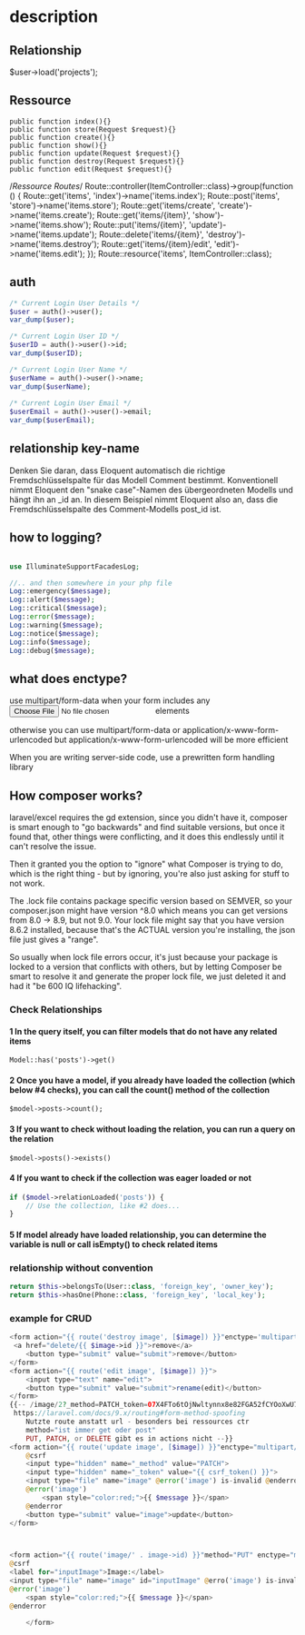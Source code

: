 # description

## Relationship

$user->load('projects');

## Ressource

    public function index(){}
    public function store(Request $request){}
    public function create(){}
    public function show(){}
    public function update(Request $request){}
    public function destroy(Request $request){}
    public function edit(Request $request){}

/*Ressource Routes*/
Route::controller(ItemController::class)->group(function () {
    Route::get('items', 'index')->name('items.index');
    Route::post('items', 'store')->name('items.store');
    Route::get('items/create', 'create')->name('items.create');
    Route::get('items/{item}', 'show')->name('items.show');
    Route::put('items/{item}', 'update')->name('items.update');
    Route::delete('items/{item}', 'destroy')->name('items.destroy');
    Route::get('items/{item}/edit', 'edit')->name('items.edit');
});
Route::resource('items', ItemController::class);

## auth

```php
/* Current Login User Details */
$user = auth()->user();
var_dump($user);

/* Current Login User ID */
$userID = auth()->user()->id; 
var_dump($userID);

/* Current Login User Name */
$userName = auth()->user()->name; 
var_dump($userName);
 
/* Current Login User Email */
$userEmail = auth()->user()->email; 
var_dump($userEmail);
```

## relationship key-name

Denken Sie daran, dass Eloquent automatisch die richtige Fremdschlüsselspalte für das Modell Comment bestimmt. Konventionell nimmt Eloquent den "snake case"-Namen des übergeordneten Modells und hängt ihn an _id an. In diesem Beispiel nimmt Eloquent also an, dass die Fremdschlüsselspalte des Comment-Modells post_id ist.

## how to logging?

```php

use IlluminateSupportFacadesLog;

//.. and then somewhere in your php file
Log::emergency($message);
Log::alert($message);
Log::critical($message);
Log::error($message);
Log::warning($message);
Log::notice($message);
Log::info($message);
Log::debug($message);
```

## what does enctype?

use multipart/form-data when your form includes any <input type="file"> elements

otherwise you can use multipart/form-data or application/x-www-form-urlencoded but application/x-www-form-urlencoded will be more efficient

When you are writing server-side code, use a prewritten form handling library

## How composer works?

laravel/excel requires the gd extension, since you didn't have it, composer is smart enough to "go backwards" and find suitable versions, but once it found that, other things were conflicting, and it does this endlessly until it can't resolve the issue.

Then it granted you the option to "ignore" what Composer is trying to do, which is the right thing - but by ignoring, you're also just asking for stuff to not work.

The .lock file contains package specific version based on SEMVER, so your composer.json might have version ^8.0 which means you can get versions from 8.0 -> 8.9, but not 9.0.
Your lock file might say that you have version 8.6.2 installed, because that's the ACTUAL version you're installing, the json file just gives a "range".

So usually when lock file errors occur, it's just because your package is locked to a version that conflicts with others, but by letting Composer be smart to resolve it and generate the proper lock file, we just deleted it and had it "be 600 IQ lifehacking".

### Check Relationships

#### 1 In the query itself, you can filter models that do not have any related items

```code
Model::has('posts')->get()
```

#### 2 Once you have a model, if you already have loaded the collection (which below #4 checks), you can call the count() method of the collection

``` code
$model->posts->count();
```

#### 3 If you want to check without loading the relation, you can run a query on the relation

```code
$model->posts()->exists()
```

#### 4 If you want to check if the collection was eager loaded or not

```php
if ($model->relationLoaded('posts')) {
    // Use the collection, like #2 does...
}
```

#### 5 If model already have loaded relationship, you can determine the variable is null or call isEmpty() to check related items

### relationship without convention

```php
return $this->belongsTo(User::class, 'foreign_key', 'owner_key');
return $this->hasOne(Phone::class, 'foreign_key', 'local_key');
```

### example for CRUD

```php
<form action="{{ route('destroy image', [$image]) }}"enctype='multipart/form-data' @csrf 
 <a href="delete/{{ $image->id }}">remove</a>
    <button type="submit" value="submit">remove</button>
</form>
<form action="{{ route('edit image', [$image]) }}">
    <input type="text" name="edit">
    <button type="submit" value="submit">rename(edit)</button>
</form>
{{-- /image/2?_method=PATCH_token=07X4FTo6tOjNwltynnx8e82FGA52fCYOoXwU79v1&image= 
 https://laravel.com/docs/9.x/routing#form-method-spoofing
    Nutzte route anstatt url - besonders bei ressources ctr
    method="ist immer get oder post"
    PUT, PATCH, or DELETE gibt es in actions nicht --}}
<form action="{{ route('update image', [$image]) }}"enctype="multipart/form-data">
    @csrf
    <input type="hidden" name="_method" value="PATCH">
    <input type="hidden" name="_token" value="{{ csrf_token() }}">
    <input type="file" name="image" @error('image') is-invalid @enderror>
    @error('image')
        <span style="color:red;">{{ $message }}</span>
    @enderror
    <button type="submit" value="image">update</button>
</form>



<form action="{{ route('image/' . image->id) }}"method="PUT" enctype="multipart/form-data">
@csrf
<label for="inputImage">Image:</label>
<input type="file" name="image" id="inputImage" @erro('image') is-invalid @enderror>
@error('image')
    <span style="color:red;">{{ $message }}</span>
@enderror

    </form>
```
